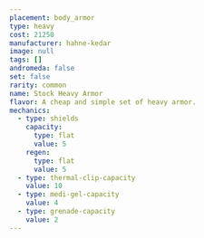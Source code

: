 ```yaml
---
placement: body_armor
type: heavy
cost: 21250
manufacturer: hahne-kedar
image: null
tags: []
andromeda: false
set: false
rarity: common
name: Stock Heavy Armor
flavor: A cheap and simple set of heavy armor.
mechanics:
  - type: shields
    capacity:
      type: flat
      value: 5
    regen:
      type: flat
      value: 5
  - type: thermal-clip-capacity
    value: 10
  - type: medi-gel-capacity
    value: 4
  - type: grenade-capacity
    value: 2
---
```

